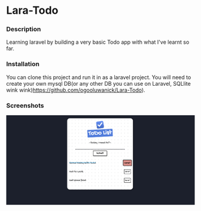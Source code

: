 # Lara-Todo

### Description

Learning laravel by building a very basic Todo app with what I've learnt so far.

### Installation

You can clone this project and run it in as a laravel project. You will need to create your own mysql DB(or any other DB you can use on Laravel, SQLlite wink wink)https://github.com/ogooluwanick/Lara-Todo).

### Screenshots

![Interface Screenshot](./public/images/todo-laravel.png)
